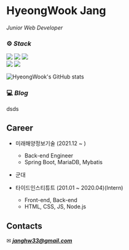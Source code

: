 # HyeongWook Jang
_Junior Web Developer_

### ⚙ ***Stack***

<img src="https://img.shields.io/badge/Java-007396?style=for-the-badge&logo=Java&logoColor=white" /> <img src="https://img.shields.io/badge/SpringBoot-6DB33F?style=for-the-badge&logo=SpringBoot&logoColor=white" /> <img src="https://img.shields.io/badge/SpringSecurity-6DB33F?style=for-the-badge&logo=SpringSecurity&logoColor=white" />   
<img src="https://img.shields.io/badge/Html-E34F26?style=for-the-badge&logo=Html5&logoColor=white" /> <img src="https://img.shields.io/badge/Css-1572B6?style=for-the-badge&logo=Css3&logoColor=white" /> 

![HyeongWook's GitHub stats](https://github-readme-stats.vercel.app/api?username=hyeongwookjang&show_icons=true&theme=dracula)


### 💻 ***Blog***
dsds
<!-- <a href="https://donghyeob-devlog.tistory.com/"><img src="https://img.shields.io/badge/-Donoghyeob's%20Blog-orange?label=Blog&labelColor=09B3AF&style=for-the-badge&logo=Bloglovin" /></a> -->


## Career
* 미래해양정보기술 (2021.12 ~ )
  * Back-end Engineer
  * Spring Boot, MariaDB, Mybatis
  
* 군대

* 타이드인스티튜트 (201.01 ~ 2020.04)(Intern)
  * Front-end, Back-end
  * HTML, CSS, JS, Node.js

## Contacts
✉ ***janghw33@gmail.com***
